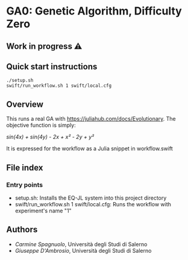 # GA0: Genetic Algorithm, Difficulty Zero

## Work in progress ⚠️

## Quick start instructions

```
./setup.sh
swift/run_workflow.sh 1 swift/local.cfg
```

## Overview

This runs a real GA with https://juliahub.com/docs/Evolutionary.  The objective function is simply:

_sin(4x) + sin(4y) - 2x + x² - 2y + y²_

It is expressed for the workflow as a Julia snippet in workflow.swift

## File index

### Entry points

* setup.sh: Installs the EQ-JL system into this project directory
* swift/run_workflow.sh 1 swift/local.cfg: Runs the workflow with experiment's name "1"

## Authors

- _Carmine Spagnuolo_, Università degli Studi di Salerno
- _Giuseppe D'Ambrosio_, Università degli Studi di Salerno
